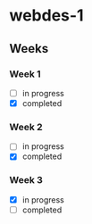 # webdes-1

## Weeks

### Week 1

- [ ] in progress
- [x] completed

### Week 2

- [ ] in progress
- [x] completed

### Week 3

- [x] in progress
- [ ] completed